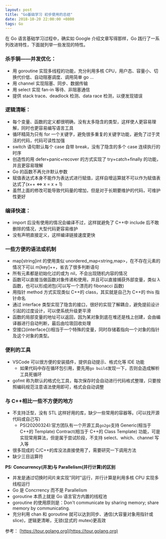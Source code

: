 ```yaml
---
layout: post
title: "Go基础学习 初步使用的总结"
date: 2018-10-20 22:00:00 +0800
tags: Go
---
```


在 Go 语言基础学习过程中，确实如 Google 介绍文章写得那样，Go 践行了一系列改进特性，下面就列举一些发现的特性。

### 杀手锏——并发优化：

- 用 goroutine 实现多线程的功能，充分利用多核 CPU，用户态、容量小、切换代价低、自动阻塞调度、调用简单 go ...
- 用 channel 实现阻塞、同步、数据传输
- 用 select 实现 fan-in 等待、非阻塞通信
- 提供 stack trace、deadlock 检测、data race 检测，以便发现错误

### 逻辑清晰：

- 每个变量、函数的定义都很明确，没有太多隐含的类型，这样使人更容易理解，同时也更容易编写语言工具
- 循环精简为只有 for 一个关键字，避免很多重复的关键字功能，避免了过于灵活的代码，代码可读性加强
- switch 语句默认每个 case 自带 break，没有了隐含的多个 case 连续执行的时序
- 创造性的用 defer+panic+recover 的方式实现了 try+catch+finally 的功能，并且更容易理解
- Go 的函数不再允许默认参数
- 赋值表达式本身不能作为表达式进行赋值，这样自增运算就不可以作为赋值表达式了(x++ <=> x = x + 1)
- 虽然上面的修改可能导致代码量的增加，但是对于长期要维护的代码，可维护性更好

### 编译快速：

- import 后没有使用的情况会编译不过，这样就避免了 C++中 include 后不敢删除的情况，大型代码更容易维护
- 没有声明直接定义，这样编译链接速度更快

### 一些方便的语法或机制

- map[string]int 的使用类似 unordered_map<string,map>，在不存在元素的情况下可以 m[key]++，省去了很多判断语句
- 所有元素都是初始化过的或为 nil，不会出现随机内容的情况
- 函数可以直接当做函数对象传递和使用，并且可以直接捕获外部变量，类似 λ 函数，也可以形成闭包(可以写一个漂亮的 fibonacci 函数)
- 用指针 method 方式实现类似 C++的 class，其实就是自己为 C++的 this 指针命名
- 通过 interface 类型实现了隐含的接口，很好的实现了解耦合，避免提前设计引起的过度设计，可以使系统升级更平滑
- 函数的局部变量的地址可以返回，因为某对象到底在堆还是栈上创建，会由编译器进行自动判断，最后由垃圾回收处理
- 空接口(interface{})相当于一个特殊的变量，同时存储着指向一个对象的指针及这个对象的类型。

### 便利的工具

- VSCode 可以很方便的安装插件，提供自动提示、格式化等 IDE 功能
  - 如果代码中存在循环包引用，要先用`go build`发现一下，否则会造成解析工具死循环
- gofmt 称为默认的格式化工具，每次保存时会自动进行代码格式整理，只要按照编码规范注意语法使用即可，格式会自动调整

### 与 C++相比一些不方便的地方

- 不支持泛型，没有 STL 这样好用的库，缺少一些常用的容器等。(可以找开源代码或自己写)
  - PS(20200324):官方团队有一个开源工具`go2go`支持 Generic(相当于 C++的 Template) Contract(相当于 C++的 Class Template) 功能，可是实现常用算法，但是属于尝试阶段，不支持 select、which、channel 写入等
- 很多现成的 C/C++的库没法直接使用了，需要研究一下调用方法
- 缺少三目运算符

**PS: Concurrency(并发)与 Parallelism(并行计算)的区别**

- 并发是通过切换时间片来实现"同时"运行，并行计算是利用多核 CPU 实现多线程运行
- Go 是 Concrrency 而不是 Parallelism
- goroutine 本质上就是 Go 语言官方内置的线程池
- goroutine 的使用原则是：Don't communicate by sharing memory; share memory by communicating.
- 充分利用 chan 和 goroutine 就可以达到同步、通信(大容量对象用指针或 slice)，逻辑更清晰，无锁(显式的 mutex)更高效

参考：
[https://tour.golang.org](https://tour.golang.org)<br/>
